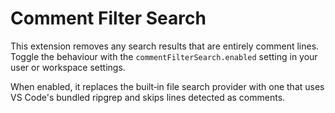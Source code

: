 # Comment Filter Search

This extension removes any search results that are entirely comment lines. Toggle the behaviour with the `commentFilterSearch.enabled` setting in your user or workspace settings.

When enabled, it replaces the built‑in file search provider with one that uses VS Code's bundled ripgrep and skips lines detected as comments.
